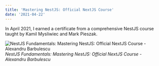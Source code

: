 ```yaml
---
title: 'Mastering NestJS: Official NextJS Course'
date: '2021-04-22'
---
```


In April 2021, I earned a certificate from a comprehensive NestJS course taught by Kamil Mysliwiec and Mark Pieszak.

![NestJS Fundamentals: Mastering NestJS: Official NextJS Course - Alexandru Barbulescu](/images/certifications/nestjs/certification-of-completion-official-nestjs-course.png)
_NestJS Fundamentals: Mastering NestJS: Official NextJS Course - Alexandru Barbulescu_
